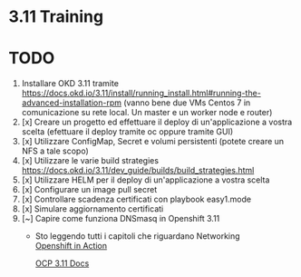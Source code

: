 # 3.11 Training

# TODO
1. Installare OKD 3.11 tramite https://docs.okd.io/3.11/install/running_install.html#running-the-advanced-installation-rpm (vanno bene due VMs Centos 7 in comunicazione su rete local. Un master e un worker node e router)
1. [x] Creare un progetto ed effettuare il deploy di un'applicazione a vostra scelta (efettuare il deploy tramite oc oppure tramite GUI)
1. [x] Utilizzare ConfigMap, Secret e volumi persistenti (potete creare un NFS a tale scopo)
1. [x] Utilizzare le varie build strategies https://docs.okd.io/3.11/dev_guide/builds/build_strategies.html
1. [x] Utilizzare HELM per il deploy di un'applicazione a vostra scelta
1. [x] Configurare un image pull secret
1. [x] Controllare scadenza certificati con playbook easy1.mode
1. [x] Simulare aggiornamento certificati
1. [~] Capire come funziona DNSmasq in Openshift 3.11
    - Sto leggendo tutti i capitoli che riguardano Networking \
        [Openshift in Action](https://www.manning.com/books/openshift-in-action)

        [OCP 3.11 Docs](https://docs.openshift.com/container-platform/3.11/admin_guide/managing_networking.html)